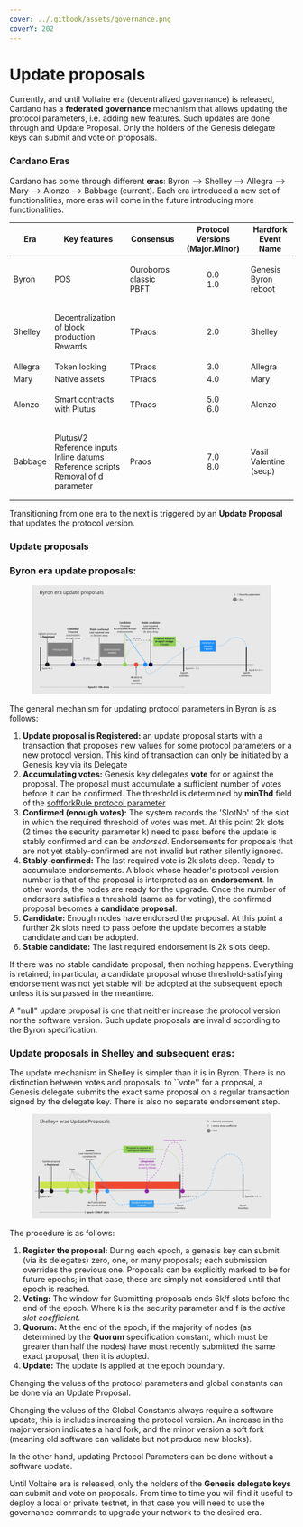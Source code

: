 ```yaml
---
cover: ../.gitbook/assets/governance.png
coverY: 202
---
```


# Update proposals

Currently, and until Voltaire era (decentralized governance) is released, Cardano has a **federated governance** mechanism that allows updating the protocol parameters, i.e. adding new features. Such updates are done through and Update Proposal.  Only the holders of the Genesis delegate keys can submit and vote on proposals.

### Cardano Eras

Cardano has come through different **eras**: Byron --> Shelley --> Allegra --> Mary --> Alonzo --> Babbage (current). Each era introduced a new set of functionalities, more eras will come in the future introducing more functionalities.

| Era     | Key features                                                                                        | Consensus                        | Protocol Versions (Major.Minor) | Hardfork Event Name              |
| ------- | --------------------------------------------------------------------------------------------------- | -------------------------------- | :-----------------------------: | -------------------------------- |
| Byron   | POS                                                                                                 | <p>Ouroboros classic<br>PBFT</p> |        <p>0.0<br>1.0</p>        | <p>Genesis<br>Byron reboot</p>   |
| Shelley | <p>Decentralization of block production<br>Rewards</p>                                              | TPraos                           |               2.0               | Shelley                          |
| Allegra | Token locking                                                                                       | TPraos                           |               3.0               | Allegra                          |
| Mary    | Native assets                                                                                       | TPraos                           |               4.0               | Mary                             |
| Alonzo  | Smart contracts with Plutus                                                                         | TPraos                           |        <p>5.0<br>6.0</p>        | Alonzo                           |
| Babbage | <p>PlutusV2<br>Reference inputs<br>Inline datums<br>Reference scripts<br>Removal of d parameter</p> | Praos                            |        <p>7.0<br>8.0</p>        | <p>Vasil<br>Valentine (secp)</p> |

Transitioning from one era to the next is triggered by an **Update Proposal** that updates the protocol version.

### Update proposals

### Byron era update proposals:

<figure><img src="../.gitbook/assets/upbyron.png" alt=""><figcaption></figcaption></figure>

The general mechanism for updating protocol parameters in Byron is as follows:

1. **Update proposal is Registered:** an update proposal starts with a transaction that proposes new values for some protocol parameters or a new protocol version. This kind of transaction can only be initiated by a Genesis key via its Delegate
2. **Accumulating votes:** Genesis key delegates **vote** for or against the proposal. The proposal must accumulate a sufficient number of votes before it can be confirmed. The threshold is determined by **minThd** field of the [softforkRule protocol parameter](https://github.com/input-output-hk/cardano-ledger/blob/2a0abd500b9e01efe6dc47146fa8b805ef9ef307/eras/byron/ledger/impl/src/Cardano/Chain/Update/SoftforkRule.hs#L24)
3. **Confirmed (enough votes):** The system records the 'SlotNo' of the slot in which the required threshold of votes was met. At this point 2k slots (2 times the security parameter k) need to pass before the update is stably confirmed and can be _endorsed_. Endorsements for proposals that are not yet stably-confirmed are not invalid but rather silently ignored.
4. **Stably-confirmed:** The last required vote is 2k slots deep. Ready to accumulate endorsements. A block whose header's protocol version number is that of the proposal is interpreted as an **endorsement**. In other words, the nodes are ready for the upgrade. Once the number of endorsers satisfies a threshold (same as for voting), the confirmed proposal becomes a **candidate proposal**.
5. **Candidate:** Enough nodes have endorsed the proposal. At this point a further 2k slots need to pass before the update becomes a stable candidate and can be adopted.
6. **Stable candidate:** The last required endorsement is 2k slots deep.

If there was no stable candidate proposal, then nothing happens. Everything is retained; in particular, a candidate proposal whose threshold-satisfying endorsement was not yet stable will be adopted at the subsequent epoch unless it is surpassed in the meantime.

A "null" update proposal is one that neither increase the protocol version nor the software version. Such update proposals are invalid according to the Byron specification.

### Update proposals in Shelley and subsequent eras:

The update mechanism in Shelley is simpler than it is in Byron. There is no distinction between votes and proposals: to \`\`vote'' for a proposal, a Genesis delegate submits the exact same proposal on a regular transaction signed by the delegate key. There is also no separate endorsement step.

<figure><img src="../.gitbook/assets/upshelley.png" alt=""><figcaption></figcaption></figure>

The procedure is as follows:

1. **Register the proposal:** During each epoch, a genesis key can submit (via its delegates) zero, one, or many proposals; each submission overrides the previous one. Proposals can be explicitly marked to be for future epochs; in that case, these are simply not considered until that epoch is reached.
2. **Voting:** The window for Submitting proposals ends 6k/f slots before the end of the epoch. Where k is the security parameter and f is the _active slot coefficient_.
3. **Quorum:** At the end of the epoch, if the majority of nodes (as determined by the **Quorum** specification constant, which must be greater than half the nodes) have most recently submitted the same exact proposal, then it is adopted.
4. **Update:** The update is applied at the epoch boundary.

Changing the values of the protocol parameters and global constants can be done via an Update Proposal.&#x20;

Changing the values of the Global Constants always require a software update, this is includes increasing the protocol version. An increase in the major version indicates a hard fork, and the minor version a soft fork (meaning old software can validate but not produce new blocks).&#x20;

In the other hand, updating Protocol Parameters can be done without a software update.&#x20;

Until Voltaire era is released, only the holders of the **Genesis delegate keys** can submit and vote on proposals. From time to time you will find it useful to deploy a local or private testnet, in that case you will need to use the governance commands to upgrade your network to the desired era.&#x20;
